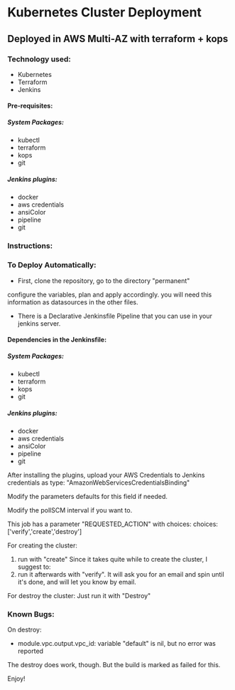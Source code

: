 # Kubernetes Cluster Deployment
## Deployed in  AWS Multi-AZ with terraform + kops

### Technology used:
* Kubernetes
* Terraform
* Jenkins

#### Pre-requisites:

##### System Packages:

* kubectl
* terraform
* kops
* git

##### Jenkins plugins:

 - docker
 - aws credentials
 - ansiColor
 - pipeline
 - git


### Instructions:



### To Deploy Automatically:

* First, clone the repository, go to the directory "permanent"

configure the variables, plan and apply accordingly. you will need this information as datasources in the other files.

* There is a Declarative Jenkinsfile Pipeline that you can use in your jenkins server.

#### Dependencies in the Jenkinsfile:

##### System Packages:

* kubectl
* terraform
* kops
* git

##### Jenkins plugins:

 - docker
 - aws credentials
 - ansiColor
 - pipeline
 - git

After installing the plugins, upload your AWS Credentials to Jenkins credentials as type: "AmazonWebServicesCredentialsBinding"

Modify the parameters defaults for this field if needed.

Modify the pollSCM interval if you want to.

This job has a parameter "REQUESTED_ACTION" with choices:
choices: ['verify','create','destroy']

For creating the cluster:
  1) run with "create"
  Since it takes quite while to create the cluster, I suggest to:
  2) run it afterwards with "verify". It will ask you for an email and spin until it's done, and will let you know by email.

For destroy the cluster:
  Just run it with "Destroy"

### Known Bugs:
On destroy:
* module.vpc.output.vpc_id: variable "default" is nil, but no error was reported

The destroy does work, though. But the build is marked as failed for this.


  Enjoy!
